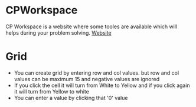# CPWorkspace
CP Workspace is a website where some tooles are available which will helps during your problem solving.
[Website](https://cp-workspace.netlify.app/)

# Grid
* You can create grid by entering row and col values. but row and col values can be maximum 15 and negative values are ignored
* If you click the cell it will turn from White to Yellow and if you click again it will turn from Yellow to white
* You can enter a value by clicking that '0' value
